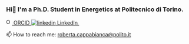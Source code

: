 ### Hi👋 I'm a Ph.D. Student in Energetics at Politecnico di Torino. 

<a href="https://orcid.org/my-orcid?orcid=0000-0002-3789-9676">
<img alt="ORCID logo" src="https://info.orcid.org/wp-content/uploads/2019/11/orcid_16x16.png" width="16" height="16" />
ORCID
</a>

<a href="https://www.linkedin.com/[removed]" rel="nofollow noreferrer">
  <img src="https://i.stack.imgur.com/gVE0j.png" alt="linkedin"> LinkedIn
</a> &nbsp; 

📫 How to reach me: roberta.cappabianca@polito.it


<!--
**robertacappabianca/robertacappabianca** is a ✨ _special_ ✨ repository because its `README.md` (this file) appears on your GitHub profile.

Here are some ideas to get you started:

- 🔭 I’m currently working on ...
- 🌱 I’m currently learning ...
- 👯 I’m looking to collaborate on ...
- 🤔 I’m looking for help with ...
- 💬 Ask me about ...
- 📫 How to reach me: ...
- 😄 Pronouns: ...
- ⚡ Fun fact: ...
-->
